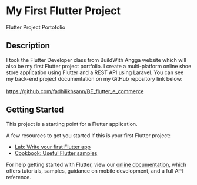 # My First Flutter Project
Flutter Project Portofolio

## Description

I took the Flutter Developer class from BuildWith Angga website which will also be my first Flutter project portfolio. I create a multi-platform online shoe store application using Flutter and a REST API using Laravel. You can see my back-end project documentation on my GitHub repository link below:<br><br>
https://github.com/fadhilikhsann/BE_flutter_e_commerce<br>

## Getting Started

This project is a starting point for a Flutter application.

A few resources to get you started if this is your first Flutter project:

- [Lab: Write your first Flutter app](https://flutter.dev/docs/get-started/codelab)
- [Cookbook: Useful Flutter samples](https://flutter.dev/docs/cookbook)

For help getting started with Flutter, view our
[online documentation](https://flutter.dev/docs), which offers tutorials, samples, guidance on
mobile development, and a full API reference.
